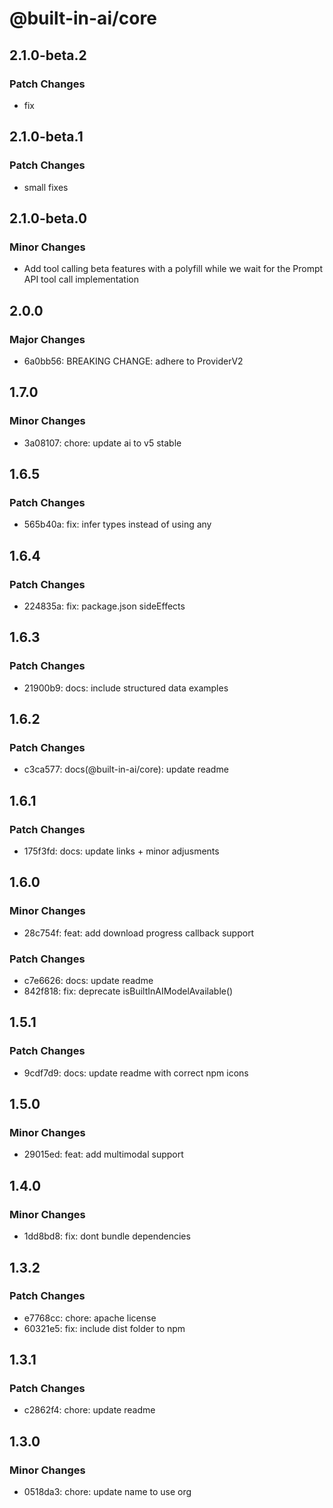 # @built-in-ai/core

## 2.1.0-beta.2

### Patch Changes

- fix

## 2.1.0-beta.1

### Patch Changes

- small fixes

## 2.1.0-beta.0

### Minor Changes

- Add tool calling beta features with a polyfill while we wait for the Prompt API tool call implementation

## 2.0.0

### Major Changes

- 6a0bb56: BREAKING CHANGE: adhere to ProviderV2

## 1.7.0

### Minor Changes

- 3a08107: chore: update ai to v5 stable

## 1.6.5

### Patch Changes

- 565b40a: fix: infer types instead of using any

## 1.6.4

### Patch Changes

- 224835a: fix: package.json sideEffects

## 1.6.3

### Patch Changes

- 21900b9: docs: include structured data examples

## 1.6.2

### Patch Changes

- c3ca577: docs(@built-in-ai/core): update readme

## 1.6.1

### Patch Changes

- 175f3fd: docs: update links + minor adjusments

## 1.6.0

### Minor Changes

- 28c754f: feat: add download progress callback support

### Patch Changes

- c7e6626: docs: update readme
- 842f818: fix: deprecate isBuiltInAIModelAvailable()

## 1.5.1

### Patch Changes

- 9cdf7d9: docs: update readme with correct npm icons

## 1.5.0

### Minor Changes

- 29015ed: feat: add multimodal support

## 1.4.0

### Minor Changes

- 1dd8bd8: fix: dont bundle dependencies

## 1.3.2

### Patch Changes

- e7768cc: chore: apache license
- 60321e5: fix: include dist folder to npm

## 1.3.1

### Patch Changes

- c2862f4: chore: update readme

## 1.3.0

### Minor Changes

- 0518da3: chore: update name to use org
